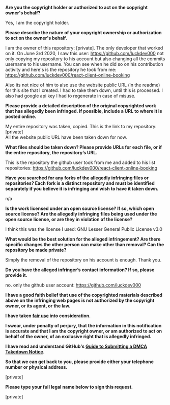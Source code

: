 **Are you the copyright holder or authorized to act on the copyright owner's behalf?**

Yes, I am the copyright holder.

**Please describe the nature of your copyright ownership or authorization to act on the owner's behalf.**

I am the owner of this repository: [private]. The only developer that worked on it.
On June 3rd 2020, I saw this user: https://github.com/luckdev000 not only copying my repository to his account but also changing all the commits username to his username.
You can see when he did so on his contribution activity and here's is the repository he took from me:
https://github.com/luckdev000/react-client-online-booking

Also its not nice of him to also use the website public URL (in the readme) for this site that I created. I had to take them down, until this is processed.
I also had google api key I had to regenerate in case of misuse.

**Please provide a detailed description of the original copyrighted work that has allegedly been infringed. If possible, include a URL to where it is posted online.**

My entire repository was taken, copied. This is the link to my repository: [private]  
All the website public URL have been taken down for now.

**What files should be taken down? Please provide URLs for each file, or if the entire repository, the repository’s URL.**

This is the repository the github user took from me and added to his list repositories: https://github.com/luckdev000/react-client-online-booking

**Have you searched for any forks of the allegedly infringing files or repositories? Each fork is a distinct repository and must be identified separately if you believe it is infringing and wish to have it taken down.**

n/a

**Is the work licensed under an open source license? If so, which open source license? Are the allegedly infringing files being used under the open source license, or are they in violation of the license?**

I think this was the license I used: GNU Lesser General Public License v3.0

**What would be the best solution for the alleged infringement? Are there specific changes the other person can make other than removal? Can the repository be made private?**

Simply the removal of the repository on his account is enough. Thank you.

**Do you have the alleged infringer’s contact information? If so, please provide it.**

no. only the github user account: https://github.com/luckdev000

**I have a good faith belief that use of the copyrighted materials described above on the infringing web pages is not authorized by the copyright owner, or its agent, or the law.**

**I have taken <a href="https://www.lumendatabase.org/topics/22">fair use</a> into consideration.**

**I swear, under penalty of perjury, that the information in this notification is accurate and that I am the copyright owner, or am authorized to act on behalf of the owner, of an exclusive right that is allegedly infringed.**

**I have read and understand GitHub's <a href="https://help.github.com/articles/guide-to-submitting-a-dmca-takedown-notice/">Guide to Submitting a DMCA Takedown Notice</a>.**

**So that we can get back to you, please provide either your telephone number or physical address.**

[private]  

**Please type your full legal name below to sign this request.**

[private]  
